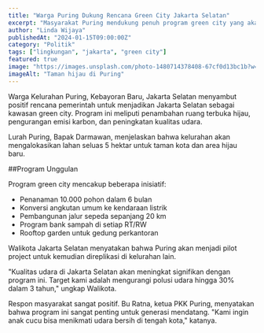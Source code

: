 ```yaml
---
title: "Warga Puring Dukung Rencana Green City Jakarta Selatan"
excerpt: "Masyarakat Puring mendukung penuh program green city yang akan menjadikan Jakarta Selatan sebagai kota hijau ramah lingkungan."
author: "Linda Wijaya"
publishedAt: "2024-01-15T09:00:00Z"
category: "Politik"
tags: ["lingkungan", "jakarta", "green city"]
featured: true
image: "https://images.unsplash.com/photo-1480714378408-67cf0d13bc1b?w=1200&h=675&fit=crop"
imageAlt: "Taman hijau di Puring"
---
```


Warga Kelurahan Puring, Kebayoran Baru, Jakarta Selatan menyambut positif rencana pemerintah untuk menjadikan Jakarta Selatan sebagai kawasan green city. Program ini meliputi penambahan ruang terbuka hijau, pengurangan emisi karbon, dan peningkatan kualitas udara.

Lurah Puring, Bapak Darmawan, menjelaskan bahwa kelurahan akan mengalokasikan lahan seluas 5 hektar untuk taman kota dan area hijau baru.

##Program Unggulan

Program green city mencakup beberapa inisiatif:

- Penanaman 10.000 pohon dalam 6 bulan
- Konversi angkutan umum ke kendaraan listrik
- Pembangunan jalur sepeda sepanjang 20 km
- Program bank sampah di setiap RT/RW
- Rooftop garden untuk gedung perkantoran

Walikota Jakarta Selatan menyatakan bahwa Puring akan menjadi pilot project untuk kemudian direplikasi di kelurahan lain.

"Kualitas udara di Jakarta Selatan akan meningkat signifikan dengan program ini. Target kami adalah mengurangi polusi udara hingga 30% dalam 3 tahun," ungkap Walikota.

Respon masyarakat sangat positif. Bu Ratna, ketua PKK Puring, menyatakan bahwa program ini sangat penting untuk generasi mendatang. "Kami ingin anak cucu bisa menikmati udara bersih di tengah kota," katanya.
